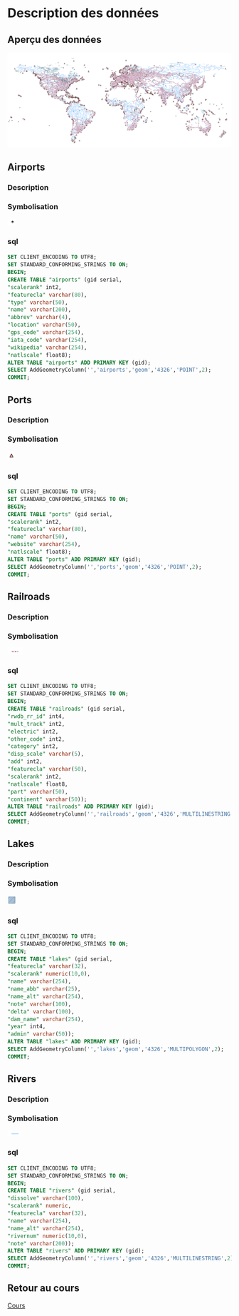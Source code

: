 # Description des données

## Aperçu des données

![Aperçu sans image](img/apercu.png "Aperçu")

## Airports 

### Description 

### Symbolisation 

![airports](img/airports.png "airports")

### sql

```sql
SET CLIENT_ENCODING TO UTF8;
SET STANDARD_CONFORMING_STRINGS TO ON;
BEGIN;
CREATE TABLE "airports" (gid serial,
"scalerank" int2,
"featurecla" varchar(80),
"type" varchar(50),
"name" varchar(200),
"abbrev" varchar(4),
"location" varchar(50),
"gps_code" varchar(254),
"iata_code" varchar(254),
"wikipedia" varchar(254),
"natlscale" float8);
ALTER TABLE "airports" ADD PRIMARY KEY (gid);
SELECT AddGeometryColumn('','airports','geom','4326','POINT',2);
COMMIT;
```

## Ports 

### Description 

### Symbolisation 

![ports](img/ports.png "ports")

### sql

```sql
SET CLIENT_ENCODING TO UTF8;
SET STANDARD_CONFORMING_STRINGS TO ON;
BEGIN;
CREATE TABLE "ports" (gid serial,
"scalerank" int2,
"featurecla" varchar(80),
"name" varchar(50),
"website" varchar(254),
"natlscale" float8);
ALTER TABLE "ports" ADD PRIMARY KEY (gid);
SELECT AddGeometryColumn('','ports','geom','4326','POINT',2);
COMMIT;
```
 
## Railroads 

### Description 

### Symbolisation 

![railroads](img/railroads.png "railroads")
 
### sql 
 
```sql
SET CLIENT_ENCODING TO UTF8;
SET STANDARD_CONFORMING_STRINGS TO ON;
BEGIN;
CREATE TABLE "railroads" (gid serial,
"rwdb_rr_id" int4,
"mult_track" int2,
"electric" int2,
"other_code" int2,
"category" int2,
"disp_scale" varchar(5),
"add" int2,
"featurecla" varchar(50),
"scalerank" int2,
"natlscale" float8,
"part" varchar(50),
"continent" varchar(50));
ALTER TABLE "railroads" ADD PRIMARY KEY (gid);
SELECT AddGeometryColumn('','railroads','geom','4326','MULTILINESTRING',2);
COMMIT;
``` 

## Lakes 

### Description 

### Symbolisation 

![lakes](img/lakes.png "lakes")

### sql
 
```sql
SET CLIENT_ENCODING TO UTF8;
SET STANDARD_CONFORMING_STRINGS TO ON;
BEGIN;
CREATE TABLE "lakes" (gid serial,
"featurecla" varchar(32),
"scalerank" numeric(10,0),
"name" varchar(254),
"name_abb" varchar(25),
"name_alt" varchar(254),
"note" varchar(100),
"delta" varchar(100),
"dam_name" varchar(254),
"year" int4,
"admin" varchar(50));
ALTER TABLE "lakes" ADD PRIMARY KEY (gid);
SELECT AddGeometryColumn('','lakes','geom','4326','MULTIPOLYGON',2);
COMMIT;
```
 
## Rivers 

### Description 

### Symbolisation 

![rivers](img/rivers.png "rivers")

### sql

```sql
SET CLIENT_ENCODING TO UTF8;
SET STANDARD_CONFORMING_STRINGS TO ON;
BEGIN;
CREATE TABLE "rivers" (gid serial,
"dissolve" varchar(100),
"scalerank" numeric,
"featurecla" varchar(32),
"name" varchar(254),
"name_alt" varchar(254),
"rivernum" numeric(10,0),
"note" varchar(200));
ALTER TABLE "rivers" ADD PRIMARY KEY (gid);
SELECT AddGeometryColumn('','rivers','geom','4326','MULTILINESTRING',2);
COMMIT;
```

## Retour au cours

[Cours](cours.md)
